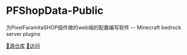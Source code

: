 # PFShopData-Public
为PixelFaramitaSHOP插件做的web端的配置编写软件 -- Minecraft bedrock server plugins

[:leaves:源仓库](https://github.com/newAkko/PFShopData)       [:cherry_blossom:访问](https://tuliwen.github.io/PFShopData-Public/#/)
